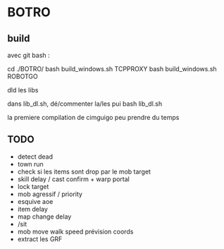 # BOTRO

## build

avec git bash :

cd ./BOTRO/
bash build_windows.sh TCPPROXY
bash build_windows.sh ROBOTGO

dld les libs

dans lib_dl.sh, dé/commenter la/les pui bash lib_dl.sh

la premiere compilation de cimguigo peu prendre du temps


## TODO ##
- detect dead
- town run
- check si les items sont drop par le mob target
- skill delay / cast confirm + warp portal
- lock target
- mob agressif / priority
- esquive aoe
- item delay
- map change delay
- /sit
- mob move walk speed prévision coords
- extract les GRF
